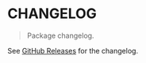 # CHANGELOG

> Package changelog.

See [GitHub Releases](https://github.com/stdlib-js/stats-base-scuminabs/releases) for the changelog.